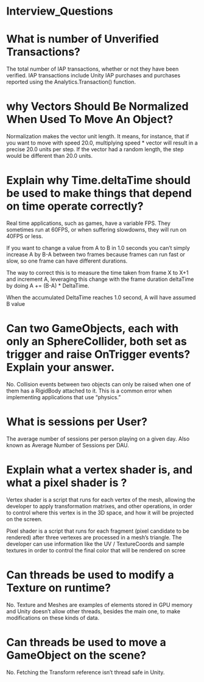 # Interview_Questions
# What is number of Unverified Transactions?
The total number of IAP transactions, whether or not they have been verified.
IAP transactions include Unity IAP purchases and purchases reported using the Analytics.Transaction() function.
# why Vectors Should Be Normalized When Used To Move An Object?
Normalization makes the vector unit length. It means, for instance, that if you want to move with speed 20.0, multiplying speed * vector will result in a precise 20.0 units per step. If the vector had a random length, the step would be different than 20.0 units.
# Explain why Time.deltaTime should be used to make things that depend on time operate correctly?
Real time applications, such as games, have a variable FPS. They sometimes run at 60FPS, or when suffering slowdowns, they will run on 40FPS or less.

If you want to change a value from A to B in 1.0 seconds you can’t simply increase A by B-A between two frames because frames can run fast or slow, so one frame can have different durations.

The way to correct this is to measure the time taken from frame X to X+1 and increment A, leveraging this change with the frame duration deltaTime by doing A += (B-A) * DeltaTime.

When the accumulated DeltaTime reaches 1.0 second, A will have assumed B value
# Can two GameObjects, each with only an SphereCollider, both set as trigger and raise OnTrigger events? Explain your answer.
No. Collision events between two objects can only be raised when one of them has a RigidBody attached to it. This is a common error when implementing applications that use “physics.”
# What is sessions per User?
The average number of sessions per person playing on a given day.
Also known as Average Number of Sessions per DAU.
# Explain what a vertex shader is, and what a pixel shader is ?
Vertex shader is a script that runs for each vertex of the mesh, allowing the developer to apply transformation matrixes, and other operations, in order to control where this vertex is in the 3D space, and how it will be projected on the screen.

Pixel shader is a script that runs for each fragment (pixel candidate to be rendered) after three vertexes are processed in a mesh’s triangle. The developer can use information like the UV / TextureCoords and sample textures in order to control the final color that will be rendered on scree
# Can threads be used to modify a Texture on runtime?
No. Texture and Meshes are examples of elements stored in GPU memory and Unity doesn’t allow other threads, besides the main one, to make modifications on these kinds of data.
# Can threads be used to move a GameObject on the scene?
No. Fetching the Transform reference isn’t thread safe in Unity.

